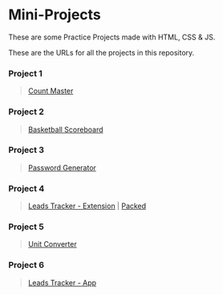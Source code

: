 # Mini-Projects
These are some Practice Projects made with HTML, CSS &amp; JS.

These are the URLs for all the projects in this repository.


### Project 1
> [Count Master](https://aliabdullah-the-dev.github.io/Mini-Projects/1-%20Count%20Master/ "A simple Counter")

### Project 2
> [Basketball Scoreboard](https://aliabdullah-the-dev.github.io/Mini-Projects/2-%20Basketball%20Scoreboard/ "A Scoreboard for a Basketball game")

### Project 3
> [Password Generator](https://aliabdullah-the-dev.github.io/Mini-Projects/3-%20Password%20Generator/ "A Random Password Generator")

### Project 4
> [Leads Tracker - Extension](https://aliabdullah-the-dev.github.io/Mini-Projects/4-%20Leads%20Tracker%20Extension/ "A Simple Leads Tracker - Browser Extension")
|
> [Packed](https://aliabdullah-the-dev.github.io/Mini-Projects/4-%20Leads%20Tracker/dist/LeadsTracker.crx "A Simple Leads Tracker - Browser Extension (Packed)")

### Project 5
> [Unit Converter](https://aliabdullah-the-dev.github.io/Mini-Projects/5-%20Unit%20Converter/ "A Metric/Imperial Unit Converter")

### Project 6
> [Leads Tracker - App](https://aliabdullah-the-dev.github.io/Mini-Projects/6-%20Leads%20Tracker%20App/ "A Simple Leads Tracker - PWA")
